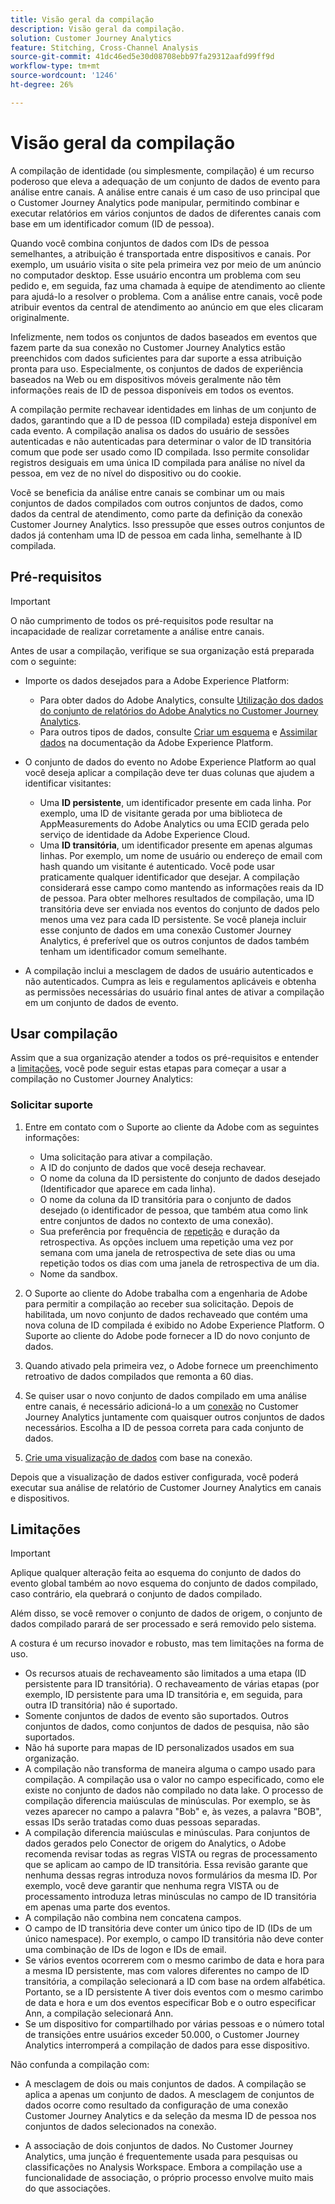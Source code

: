 ```yaml
---
title: Visão geral da compilação
description: Visão geral da compilação.
solution: Customer Journey Analytics
feature: Stitching, Cross-Channel Analysis
source-git-commit: 41dc46ed5e30d08708ebb97fa29312aafd99ff9d
workflow-type: tm+mt
source-wordcount: '1246'
ht-degree: 26%

---
```


# Visão geral da compilação

A compilação de identidade (ou simplesmente, compilação) é um recurso poderoso que eleva a adequação de um conjunto de dados de evento para análise entre canais. A análise entre canais é um caso de uso principal que o Customer Journey Analytics pode manipular, permitindo combinar e executar relatórios em vários conjuntos de dados de diferentes canais com base em um identificador comum (ID de pessoa).

Quando você combina conjuntos de dados com IDs de pessoa semelhantes, a atribuição é transportada entre dispositivos e canais. Por exemplo, um usuário visita o site pela primeira vez por meio de um anúncio no computador desktop. Esse usuário encontra um problema com seu pedido e, em seguida, faz uma chamada à equipe de atendimento ao cliente para ajudá-lo a resolver o problema. Com a análise entre canais, você pode atribuir eventos da central de atendimento ao anúncio em que eles clicaram originalmente.

Infelizmente, nem todos os conjuntos de dados baseados em eventos que fazem parte da sua conexão no Customer Journey Analytics estão preenchidos com dados suficientes para dar suporte a essa atribuição pronta para uso. Especialmente, os conjuntos de dados de experiência baseados na Web ou em dispositivos móveis geralmente não têm informações reais de ID de pessoa disponíveis em todos os eventos.

A compilação permite rechavear identidades em linhas de um conjunto de dados, garantindo que a ID de pessoa (ID compilada) esteja disponível em cada evento. A compilação analisa os dados do usuário de sessões autenticadas e não autenticadas para determinar o valor de ID transitória comum que pode ser usado como ID compilada. Isso permite consolidar registros desiguais em uma única ID compilada para análise no nível da pessoa, em vez de no nível do dispositivo ou do cookie.

Você se beneficia da análise entre canais se combinar um ou mais conjuntos de dados compilados com outros conjuntos de dados, como dados da central de atendimento, como parte da definição da conexão Customer Journey Analytics. Isso pressupõe que esses outros conjuntos de dados já contenham uma ID de pessoa em cada linha, semelhante à ID compilada.


## Pré-requisitos 

>[!IMPORTANT]
>
>O não cumprimento de todos os pré-requisitos pode resultar na incapacidade de realizar corretamente a análise entre canais.

Antes de usar a compilação, verifique se sua organização está preparada com o seguinte:

* Importe os dados desejados para a Adobe Experience Platform:

   * Para obter dados do Adobe Analytics, consulte [Utilização dos dados do conjunto de relatórios do Adobe Analytics no Customer Journey Analytics](/help/getting-started/aa-vs-cja/aa-data-in-cja.md).
   * Para outros tipos de dados, consulte [Criar um esquema](https://experienceleague.adobe.com/docs/experience-platform/xdm/tutorials/create-schema-ui.html?lang=pt-BR) e [Assimilar dados](https://experienceleague.adobe.com/docs/experience-platform/ingestion/home.html?lang=pt-BR) na documentação da Adobe Experience Platform.

* O conjunto de dados do evento no Adobe Experience Platform ao qual você deseja aplicar a compilação deve ter duas colunas que ajudem a identificar visitantes:

   * Uma **ID persistente**, um identificador presente em cada linha. Por exemplo, uma ID de visitante gerada por uma biblioteca de AppMeasurements do Adobe Analytics ou uma ECID gerada pelo serviço de identidade da Adobe Experience Cloud.
   * Uma **ID transitória**, um identificador presente em apenas algumas linhas. Por exemplo, um nome de usuário ou endereço de email com hash quando um visitante é autenticado. Você pode usar praticamente qualquer identificador que desejar. A compilação considerará esse campo como mantendo as informações reais da ID de pessoa. Para obter melhores resultados de compilação, uma ID transitória deve ser enviada nos eventos do conjunto de dados pelo menos uma vez para cada ID persistente.
Se você planeja incluir esse conjunto de dados em uma conexão Customer Journey Analytics, é preferível que os outros conjuntos de dados também tenham um identificador comum semelhante.

* A compilação inclui a mesclagem de dados de usuário autenticados e não autenticados. Cumpra as leis e regulamentos aplicáveis e obtenha as permissões necessárias do usuário final antes de ativar a compilação em um conjunto de dados de evento.


## Usar compilação

Assim que a sua organização atender a todos os pré-requisitos e entender a [limitações](#limitations), você pode seguir estas etapas para começar a usar a compilação no Customer Journey Analytics:

### Solicitar suporte

1. Entre em contato com o Suporte ao cliente da Adobe com as seguintes informações:

   * Uma solicitação para ativar a compilação.
   * A ID do conjunto de dados que você deseja rechavear.
   * O nome da coluna da ID persistente do conjunto de dados desejado (Identificador que aparece em cada linha).
   * O nome da coluna da ID transitória para o conjunto de dados desejado (o identificador de pessoa, que também atua como link entre conjuntos de dados no contexto de uma conexão).
   * Sua preferência por frequência de [repetição](explained.md) e duração da retrospectiva. As opções incluem uma repetição uma vez por semana com uma janela de retrospectiva de sete dias ou uma repetição todos os dias com uma janela de retrospectiva de um dia.
   * Nome da sandbox.


2. O Suporte ao cliente do Adobe trabalha com a engenharia de Adobe para permitir a compilação ao receber sua solicitação. Depois de habilitada, um novo conjunto de dados rechaveado que contém uma nova coluna de ID compilada é exibido no Adobe Experience Platform. O Suporte ao cliente do Adobe pode fornecer a ID do novo conjunto de dados.

3. Quando ativado pela primeira vez, o Adobe fornece um preenchimento retroativo de dados compilados que remonta a 60 dias.

4. Se quiser usar o novo conjunto de dados compilado em uma análise entre canais, é necessário adicioná-lo a um [conexão](../connections/overview.md) no Customer Journey Analytics juntamente com quaisquer outros conjuntos de dados necessários. Escolha a ID de pessoa correta para cada conjunto de dados.

5. [Crie uma visualização de dados](/help/data-views/create-dataview.md) com base na conexão.

<!-- To do: Paragraph on backfill once product and marketing determine the best way forward. -->

Depois que a visualização de dados estiver configurada, você poderá executar sua análise de relatório de Customer Journey Analytics em canais e dispositivos.

<!-- Uncomment once stitching UI is available (for limited testing)..

### Do It Yourself

|Positive|[!BADGE New Feature]{type=Positive before-title="false"}|

{{release-limited-testing-section}}

Alternatively, you can set up and use stitching through the Customer Journey Analytics user interface:

1. Go to the [Create and manage stitched datasets](stitching-ui.md) and follow steps to rekey your dataset.

2. [Create a connection](/help/connections/create-connection.md) in Customer Journey Analytics using the newly generated dataset and any other datasets that you want to include. Choose the correct person ID for each dataset.

3. [Create a connection](/help/connections/create-connection.md) in Customer Journey Analytics using the newly generated dataset and any other datasets that you want to include. Choose the correct person ID for each dataset.
   
4. [Create a data view](/help/data-views/create-dataview.md) based on the connection.

Once the data view is set up, the cross-channel analysis in Customer Journey Analytics is just like any other analysis in Customer Journey Analytics, except now the data operates across channels and devices.

-->


## Limitações

>[!IMPORTANT]
>
>Aplique qualquer alteração feita ao esquema do conjunto de dados do evento global também ao novo esquema do conjunto de dados compilado, caso contrário, ela quebrará o conjunto de dados compilado.
>
>Além disso, se você remover o conjunto de dados de origem, o conjunto de dados compilado parará de ser processado e será removido pelo sistema.

A costura é um recurso inovador e robusto, mas tem limitações na forma de uso.

* Os recursos atuais de rechaveamento são limitados a uma etapa (ID persistente para ID transitória). O rechaveamento de várias etapas (por exemplo, ID persistente para uma ID transitória e, em seguida, para outra ID transitória) não é suportado.
* Somente conjuntos de dados de evento são suportados. Outros conjuntos de dados, como conjuntos de dados de pesquisa, não são suportados.
* Não há suporte para mapas de ID personalizados usados em sua organização.
* A compilação não transforma de maneira alguma o campo usado para compilação. A compilação usa o valor no campo especificado, como ele existe no conjunto de dados não compilado no data lake. O processo de compilação diferencia maiúsculas de minúsculas. Por exemplo, se às vezes aparecer no campo a palavra &quot;Bob&quot; e, às vezes, a palavra &quot;BOB&quot;, essas IDs serão tratadas como duas pessoas separadas.
* A compilação diferencia maiúsculas e minúsculas. Para conjuntos de dados gerados pelo Conector de origem do Analytics, o Adobe recomenda revisar todas as regras VISTA ou regras de processamento que se aplicam ao campo de ID transitória. Essa revisão garante que nenhuma dessas regras introduza novos formulários da mesma ID. Por exemplo, você deve garantir que nenhuma regra VISTA ou de processamento introduza letras minúsculas no campo de ID transitória em apenas uma parte dos eventos.
* A compilação não combina nem concatena campos.
* O campo de ID transitória deve conter um único tipo de ID (IDs de um único namespace). Por exemplo, o campo ID transitória não deve conter uma combinação de IDs de logon e IDs de email.
* Se vários eventos ocorrerem com o mesmo carimbo de data e hora para a mesma ID persistente, mas com valores diferentes no campo de ID transitória, a compilação selecionará a ID com base na ordem alfabética. Portanto, se a ID persistente A tiver dois eventos com o mesmo carimbo de data e hora e um dos eventos especificar Bob e o outro especificar Ann, a compilação selecionará Ann.
* Se um dispositivo for compartilhado por várias pessoas e o número total de transições entre usuários exceder 50.000, o Customer Journey Analytics interromperá a compilação de dados para esse dispositivo.

Não confunda a compilação com:

* A mesclagem de dois ou mais conjuntos de dados. A compilação se aplica a apenas um conjunto de dados. A mesclagem de conjuntos de dados ocorre como resultado da configuração de uma conexão Customer Journey Analytics e da seleção da mesma ID de pessoa nos conjuntos de dados selecionados na conexão.

* A associação de dois conjuntos de dados. No Customer Journey Analytics, uma junção é frequentemente usada para pesquisas ou classificações no Analysis Workspace. Embora a compilação use a funcionalidade de associação, o próprio processo envolve muito mais do que associações.

